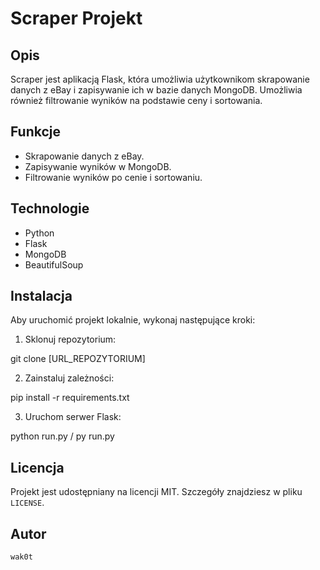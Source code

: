 # Scraper Projekt

## Opis
Scraper jest aplikacją Flask, która umożliwia użytkownikom skrapowanie danych z eBay i zapisywanie ich w bazie danych MongoDB. Umożliwia również filtrowanie wyników na podstawie ceny i sortowania.

## Funkcje
- Skrapowanie danych z eBay.
- Zapisywanie wyników w MongoDB.
- Filtrowanie wyników po cenie i sortowaniu.

## Technologie
- Python
- Flask
- MongoDB
- BeautifulSoup

## Instalacja
Aby uruchomić projekt lokalnie, wykonaj następujące kroki:

1. Sklonuj repozytorium:

git clone [URL_REPOZYTORIUM]

2. Zainstaluj zależności:

pip install -r requirements.txt

3. Uruchom serwer Flask:

python run.py / py run.py

## Licencja
Projekt jest udostępniany na licencji MIT. Szczegóły znajdziesz w pliku `LICENSE`.

## Autor
	wak0t
